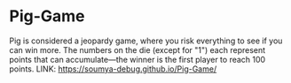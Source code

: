 # Pig-Game
Pig is considered a jeopardy game, where you risk everything to see if you can win more. 
The numbers on the die (except for "1") each represent points that can accumulate—the winner is the first player to reach 100 points.
LINK: https://soumya-debug.github.io/Pig-Game/

